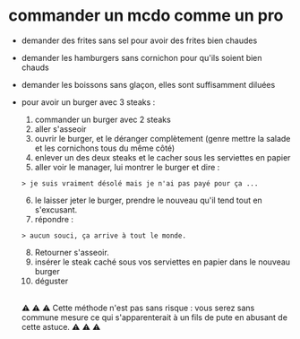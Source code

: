 # commander un mcdo comme un pro

* demander des frites sans sel pour avoir des frites bien chaudes
* demander les hamburgers sans cornichon pour qu'ils soient bien chauds
* demander les boissons sans glaçon, elles sont suffisamment diluées
* pour avoir un burger avec 3 steaks :
    1. commander un burger avec 2 steaks
    2. aller s'asseoir
    3. ouvrir le burger, et le déranger complètement (genre mettre la salade et les cornichons tous du même côté)
    4. enlever un des deux steaks et le cacher sous les serviettes en papier
    5. aller voir le manager, lui montrer le burger et dire :
    
      > je suis vraiment désolé mais je n'ai pas payé pour ça ...
     6. le laisser jeter le burger, prendre le nouveau qu'il tend tout en s'excusant. 
     7. répondre :

      > aucun souci, ça arrive à tout le monde.
     8. Retourner s'asseoir.
     7. insérer le steak caché sous vos serviettes en papier dans le nouveau burger
     8. déguster
     
     <br/> :warning: :warning: :warning: Cette méthode n'est pas sans risque : vous serez sans commune mesure ce qui s'apparenterait à un fils de pute en abusant de cette astuce. :warning: :warning: :warning:
